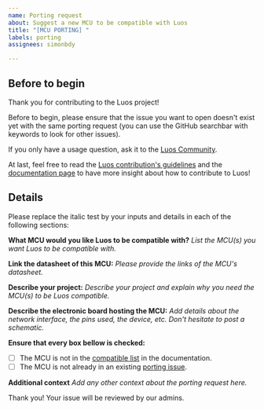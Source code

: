 ```yaml
---
name: Porting request
about: Suggest a new MCU to be compatible with Luos
title: "[MCU PORTING] "
labels: porting
assignees: simonbdy

---
```


## Before to begin

Thank you for contributing to the Luos project!

Before to begin, please ensure that the issue you want to open doesn't exist yet with the same porting request (you can use the GitHub searchbar with keywords to look for other issues).

If you only have a usage question, ask it to the [Luos Community](https://discord.gg/luos).

At last, feel free to read the [Luos contribution's guidelines](https://github.com/Luos-io/luos_engine/blob/main/CONTRIBUTING.md) and the [documentation page](https://www.luos.io/docs/contribute-to-luos) to have more insight about how to contribute to Luos!

## Details
Please replace the italic test by your inputs and details in each of the following sections:

**What MCU would you like Luos to be compatible with?**
*List the MCU(s) you want Luos to be compatible with.*

**Link the datasheet of this MCU:**
*Please provide the links of the MCU's datasheet.*

**Describe your project:**
*Describe your project and explain why you need the MCU(s) to be Luos compatible.*

**Describe the electronic board hosting the MCU:**
*Add details about the network interface, the pins used, the device, etc. Don't hesitate to post a schematic.*

**Ensure that every box bellow is checked:**
 - [ ] The MCU is not in the [compatible list](https://www.luos.io/docs/compatibility/mcu_demoboard) in the documentation.
 - [ ] The MCU is not already in an existing [porting issue](https://github.com/Luos-io/luos_engine/issues).

**Additional context**
*Add any other context about the porting request here.*

Thank you! Your issue will be reviewed by our admins.
